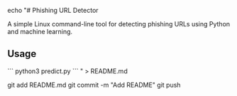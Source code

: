echo "# Phishing URL Detector

A simple Linux command-line tool for detecting phishing URLs using Python and machine learning.

## Usage

\`\`\`
python3 predict.py <url>
\`\`\`
" > README.md

git add README.md
git commit -m "Add README"
git push
